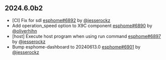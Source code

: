 ## 2024.6.0b2

- [CI] Fix for sdl [esphome#6892](https://github.com/esphome/esphome/pull/6892) by [@jesserockz](https://github.com/jesserockz)
- Add operation_speed option to X9C component [esphome#6890](https://github.com/esphome/esphome/pull/6890) by [@oliverhihn](https://github.com/oliverhihn)
- [host] Execute host program when using run command [esphome#6897](https://github.com/esphome/esphome/pull/6897) by [@jesserockz](https://github.com/jesserockz)
- Bump esphome-dashboard to 20240613.0 [esphome#6901](https://github.com/esphome/esphome/pull/6901) by [@jesserockz](https://github.com/jesserockz)

